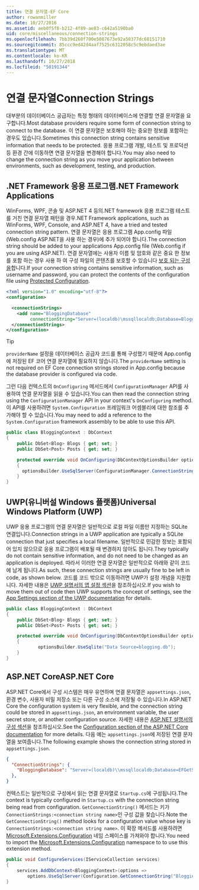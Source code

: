 ```yaml
---
title: 연결 문자열-EF Core
author: rowanmiller
ms.date: 10/27/2016
ms.assetid: aeb0f5f8-b212-4f89-ae83-c642a5190ba0
uid: core/miscellaneous/connection-strings
ms.openlocfilehash: 7bb39d260f700e5087673e92a50377dc68151710
ms.sourcegitcommit: 85ccc9ed42d4aaf7525c6312058c5c9ebdaed3ae
ms.translationtype: MT
ms.contentlocale: ko-KR
ms.lasthandoff: 10/27/2018
ms.locfileid: "50191344"
---
```

# <a name="connection-strings"></a><span data-ttu-id="b1de0-102">연결 문자열</span><span class="sxs-lookup"><span data-stu-id="b1de0-102">Connection Strings</span></span>

<span data-ttu-id="b1de0-103">대부분의 데이터베이스 공급자는 특정 형태의 데이터베이스에 연결할 연결 문자열을 요구합니다.</span><span class="sxs-lookup"><span data-stu-id="b1de0-103">Most database providers require some form of connection string to connect to the database.</span></span> <span data-ttu-id="b1de0-104">이 연결 문자열은 보호해야 하는 중요한 정보를 포함하는 경우도 있습니다.</span><span class="sxs-lookup"><span data-stu-id="b1de0-104">Sometimes this connection string contains sensitive information that needs to be protected.</span></span> <span data-ttu-id="b1de0-105">응용 프로그램 개발, 테스트 및 프로덕션 등 환경 간에 이동하면 연결 문자열을 변경해야 합니다.</span><span class="sxs-lookup"><span data-stu-id="b1de0-105">You may also need to change the connection string as you move your application between environments, such as development, testing, and production.</span></span>

## <a name="net-framework-applications"></a><span data-ttu-id="b1de0-106">.NET Framework 응용 프로그램</span><span class="sxs-lookup"><span data-stu-id="b1de0-106">.NET Framework Applications</span></span>

<span data-ttu-id="b1de0-107">WinForms, WPF, 콘솔 및 ASP.NET 4 등의.NET framework 응용 프로그램 테스트를 거친 연결 문자열 패턴을 경우</span><span class="sxs-lookup"><span data-stu-id="b1de0-107">.NET Framework applications, such as WinForms, WPF, Console, and ASP.NET 4, have a tried and tested connection string pattern.</span></span> <span data-ttu-id="b1de0-108">연결 문자열은 응용 프로그램 App.config 파일 (Web.config ASP.NET을 사용 하는 경우)에 추가 되어야 합니다.</span><span class="sxs-lookup"><span data-stu-id="b1de0-108">The connection string should be added to your applications App.config file (Web.config if you are using ASP.NET).</span></span> <span data-ttu-id="b1de0-109">연결 문자열에는 사용자 이름 및 암호와 같은 중요 한 정보를 포함 하는 경우 사용 하 여 구성 파일의 콘텐츠를 보호할 수 있습니다 [보호 되는 구성을](https://docs.microsoft.com/dotnet/framework/data/adonet/connection-strings-and-configuration-files#encrypting-configuration-file-sections-using-protected-configuration)합니다.</span><span class="sxs-lookup"><span data-stu-id="b1de0-109">If your connection string contains sensitive information, such as username and password, you can protect the contents of the configuration file using [Protected Configuration](https://docs.microsoft.com/dotnet/framework/data/adonet/connection-strings-and-configuration-files#encrypting-configuration-file-sections-using-protected-configuration).</span></span>

``` xml
<?xml version="1.0" encoding="utf-8"?>
<configuration>

  <connectionStrings>
    <add name="BloggingDatabase"
         connectionString="Server=(localdb)\mssqllocaldb;Database=Blogging;Trusted_Connection=True;" />
  </connectionStrings>
</configuration>
```

> [!TIP]  
> <span data-ttu-id="b1de0-110">`providerName` 설정을 데이터베이스 공급자 코드를 통해 구성했기 때문에 App.config에 저장된 EF 코어 연결 문자열에 필요하지 않습니다.</span><span class="sxs-lookup"><span data-stu-id="b1de0-110">The `providerName` setting is not required on EF Core connection strings stored in App.config because the database provider is configured via code.</span></span>

<span data-ttu-id="b1de0-111">그런 다음 컨텍스트의 `OnConfiguring` 메서드에서 `ConfigurationManager` API를 사용하여 연결 문자열을 읽을 수 있습니다.</span><span class="sxs-lookup"><span data-stu-id="b1de0-111">You can then read the connection string using the `ConfigurationManager` API in your context's `OnConfiguring` method.</span></span> <span data-ttu-id="b1de0-112">이 API를 사용하려면 `System.Configuration` 프레임워크 어셈블리에 대한 참조를 추가해야 할 수 있습니다.</span><span class="sxs-lookup"><span data-stu-id="b1de0-112">You may need to add a reference to the `System.Configuration` framework assembly to be able to use this API.</span></span>

``` csharp
public class BloggingContext : DbContext
{
    public DbSet<Blog> Blogs { get; set; }
    public DbSet<Post> Posts { get; set; }

    protected override void OnConfiguring(DbContextOptionsBuilder optionsBuilder)
    {
      optionsBuilder.UseSqlServer(ConfigurationManager.ConnectionStrings["BloggingDatabase"].ConnectionString);
    }
}
```

## <a name="universal-windows-platform-uwp"></a><span data-ttu-id="b1de0-113">UWP(유니버설 Windows 플랫폼)</span><span class="sxs-lookup"><span data-stu-id="b1de0-113">Universal Windows Platform (UWP)</span></span>

<span data-ttu-id="b1de0-114">UWP 응용 프로그램의 연결 문자열은 일반적으로 로컬 파일 이름만 지정하는 SQLite 연결입니다.</span><span class="sxs-lookup"><span data-stu-id="b1de0-114">Connection strings in a UWP application are typically a SQLite connection that just specifies a local filename.</span></span> <span data-ttu-id="b1de0-115">일반적으로 민감한 정보는 포함되어 있지 않으므로 응용 프로그램이 배포될 때 변경하지 않아도 됩니다.</span><span class="sxs-lookup"><span data-stu-id="b1de0-115">They typically do not contain sensitive information, and do not need to be changed as an application is deployed.</span></span> <span data-ttu-id="b1de0-116">따라서 이러한 연결 문자열은 일반적으로 아래와 같이 코드에 남게 됩니다.</span><span class="sxs-lookup"><span data-stu-id="b1de0-116">As such, these connection strings are usually fine to be left in code, as shown below.</span></span> <span data-ttu-id="b1de0-117">코드를 코드 밖으로 이동하려면 UWP가 설정 개념을 지원합니다. 자세한 내용은 [UWP 설명서의 앱 설정 섹션](https://docs.microsoft.com/windows/uwp/app-settings/store-and-retrieve-app-data)을 참조하십시오.</span><span class="sxs-lookup"><span data-stu-id="b1de0-117">If you wish to move them out of code then UWP supports the concept of settings, see the [App Settings section of the UWP documentation](https://docs.microsoft.com/windows/uwp/app-settings/store-and-retrieve-app-data) for details.</span></span>

``` csharp
public class BloggingContext : DbContext
{
    public DbSet<Blog> Blogs { get; set; }
    public DbSet<Post> Posts { get; set; }

    protected override void OnConfiguring(DbContextOptionsBuilder optionsBuilder)
    {
            optionsBuilder.UseSqlite("Data Source=blogging.db");
    }
}
```

## <a name="aspnet-core"></a><span data-ttu-id="b1de0-118">ASP.NET Core</span><span class="sxs-lookup"><span data-stu-id="b1de0-118">ASP.NET Core</span></span>

<span data-ttu-id="b1de0-119">ASP.NET Core에서 구성 시스템은 매우 유연하며 연결 문자열은 `appsettings.json`, 환경 변수, 사용자 비밀 저장소 또는 다른 구성 소스에 저장될 수 있습니다.</span><span class="sxs-lookup"><span data-stu-id="b1de0-119">In ASP.NET Core the configuration system is very flexible, and the connection string could be stored in `appsettings.json`, an environment variable, the user secret store, or another configuration source.</span></span> <span data-ttu-id="b1de0-120">자세한 내용은 [ASP.NET 설명서의 구성 섹션](https://docs.asp.net/en/latest/fundamentals/configuration.html)을 참조하십시오.</span><span class="sxs-lookup"><span data-stu-id="b1de0-120">See the [Configuration section of the ASP.NET Core documentation](https://docs.asp.net/en/latest/fundamentals/configuration.html) for more details.</span></span> <span data-ttu-id="b1de0-121">다음 예는 `appsettings.json`에 저장된 연결 문자열을 보여줍니다.</span><span class="sxs-lookup"><span data-stu-id="b1de0-121">The following example shows the connection string stored in `appsettings.json`.</span></span>

``` json
{
  "ConnectionStrings": {
    "BloggingDatabase": "Server=(localdb)\\mssqllocaldb;Database=EFGetStarted.ConsoleApp.NewDb;Trusted_Connection=True;"
  },
}
```

<span data-ttu-id="b1de0-122">컨텍스트는 일반적으로 구성에서 읽는 연결 문자열로 `Startup.cs`에 구성됩니다.</span><span class="sxs-lookup"><span data-stu-id="b1de0-122">The context is typically configured in `Startup.cs` with the connection string being read from configuration.</span></span> <span data-ttu-id="b1de0-123">`GetConnectionString()` 메서드는 키가 `ConnectionStrings:<connection string name>`인 구성 값을 찾습니다.</span><span class="sxs-lookup"><span data-stu-id="b1de0-123">Note the `GetConnectionString()` method looks for a configuration value whose key is `ConnectionStrings:<connection string name>`.</span></span> <span data-ttu-id="b1de0-124">이 확장 메서드를 사용하려면 [Microsoft.Extensions.Configuration](https://docs.microsoft.com/dotnet/api/microsoft.extensions.configuration) 네임 스페이스를 가져와야 합니다.</span><span class="sxs-lookup"><span data-stu-id="b1de0-124">You need to import the [Microsoft.Extensions.Configuration](https://docs.microsoft.com/dotnet/api/microsoft.extensions.configuration) namespace to to use this extension method.</span></span>

``` csharp
public void ConfigureServices(IServiceCollection services)
{
    services.AddDbContext<BloggingContext>(options =>
        options.UseSqlServer(Configuration.GetConnectionString("BloggingDatabase")));
}
```
